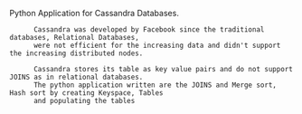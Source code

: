 Python Application for Cassandra Databases.

          Cassandra was developed by Facebook since the traditional databases, Relational Databases,
          were not efficient for the increasing data and didn't support the increasing distributed nodes.
        
          Cassandra stores its table as key value pairs and do not support JOINS as in relational databases.
          The python application written are the JOINS and Merge sort, Hash sort by creating Keyspace, Tables
          and populating the tables
